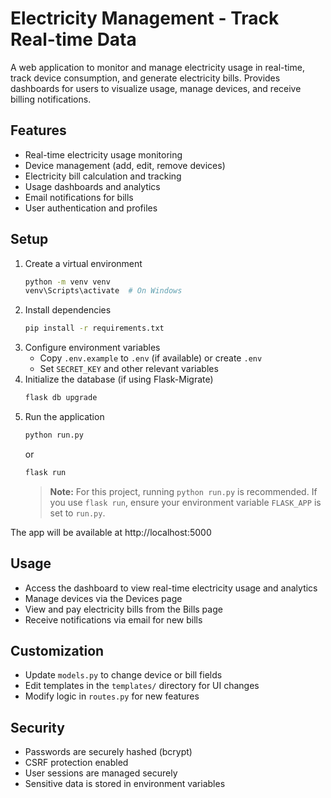 # Electricity Management - Track Real-time Data

A web application to monitor and manage electricity usage in real-time, track device consumption, and generate electricity bills. Provides dashboards for users to visualize usage, manage devices, and receive billing notifications.

## Features
- Real-time electricity usage monitoring
- Device management (add, edit, remove devices)
- Electricity bill calculation and tracking
- Usage dashboards and analytics
- Email notifications for bills
- User authentication and profiles

## Setup
1. Create a virtual environment
   ```bash
   python -m venv venv
   venv\Scripts\activate  # On Windows
   ```
2. Install dependencies
   ```bash
   pip install -r requirements.txt
   ```
3. Configure environment variables
   - Copy `.env.example` to `.env` (if available) or create `.env`
   - Set `SECRET_KEY` and other relevant variables
4. Initialize the database (if using Flask-Migrate)
   ```bash
   flask db upgrade
   ```
5. Run the application
   ```bash
   python run.py
   ```
   or
   ```bash
   flask run
   ```
   > **Note:** For this project, running `python run.py` is recommended. If you use `flask run`, ensure your environment variable `FLASK_APP` is set to `run.py`.

The app will be available at http://localhost:5000

## Usage
- Access the dashboard to view real-time electricity usage and analytics
- Manage devices via the Devices page
- View and pay electricity bills from the Bills page
- Receive notifications via email for new bills

## Customization
- Update `models.py` to change device or bill fields
- Edit templates in the `templates/` directory for UI changes
- Modify logic in `routes.py` for new features

## Security
- Passwords are securely hashed (bcrypt)
- CSRF protection enabled
- User sessions are managed securely
- Sensitive data is stored in environment variables
